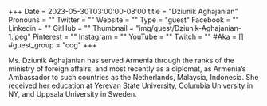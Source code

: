 +++
Date = 2023-05-30T03:00:00-08:00
title = "Dziunik Aghajanian"
Pronouns = ""
Twitter = ""
Website = ""
Type = "guest"
Facebook = ""
Linkedin = ""
GitHub = ""
Thumbnail = "img/guest/Dziunik-Aghajanian-1.jpeg"
Pinterest = ""
Instagram = ""
YouTube = ""
Twitch = ""
#Aka = []
#guest_group = "cog"
+++

Ms. Dziunik Aghajanian has served Armenia through the ranks of the ministry of foreign affairs, and most recently as a diplomat, as Armenia’s Ambassador to such countries as the Netherlands, Malaysia, Indonesia. She received her education at Yerevan State University, Columbia University in NY, and Uppsala University in Sweden.
